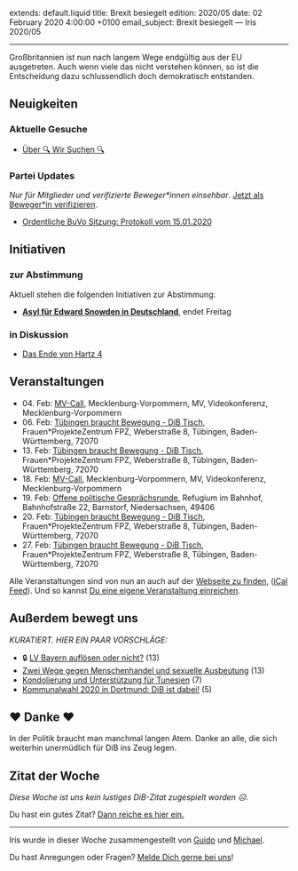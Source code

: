 
extends: default.liquid
title: Brexit besiegelt
edition: 2020/05
date: 02 February 2020 4:00:00 +0100
email_subject: Brexit besiegelt — Iris 2020/05

---
Großbritannien ist nun nach langem Wege endgültig aus der EU ausgetreten. Auch wenn viele das nicht verstehen können, so ist die Entscheidung dazu schlussendlich doch demokratisch entstanden.

## Neuigkeiten


### Aktuelle Gesuche

 - [Über 🔍 Wir Suchen 🔍](https://marktplatz.dib.de/t/ueber-wir-suchen/8837)

### Partei Updates

_Nur für Mitglieder und verifizierte Beweger\*innen einsehbar_. [Jetzt als Beweger\*in verifizieren](https://dib.de/bewegerin-werden/).

 - [Ordentliche BuVo Sitzung: Protokoll vom 15.01.2020](https://marktplatz.dib.de/t/ordentliche-buvo-sitzung-protokoll-vom-15-01-2020/33260)

## Initiativen

### zur Abstimmung
Aktuell stehen die folgenden Initiativen zur Abstimmung:

 - **[Asyl für Edward Snowden in Deutschland](https://abstimmen.dib.de/initiative/291-asyl-fur-edward-snowden-in-deutschland)**, endet Freitag

### in Diskussion
 - [Das Ende von Hartz 4](https://abstimmen.dib.de/initiative/296-das-ende-von-hartz-4)


## Veranstaltungen

 - 04.&nbsp;Feb: [MV-Call](https://dib.de/veranstaltungen/mv-call/), Mecklenburg-Vorpommern, MV, Videokonferenz, Mecklenburg-Vorpommern
 - 06.&nbsp;Feb: [Tübingen braucht Bewegung - DiB Tisch](https://dib.de/veranstaltungen/tuebingen-braucht-bewegung-dib-tisch-2-2020-02-06/), Frauen*ProjekteZentrum FPZ, Weberstraße 8, Tübingen, Baden-Württemberg, 72070
 - 13.&nbsp;Feb: [Tübingen braucht Bewegung - DiB Tisch](https://dib.de/veranstaltungen/tuebingen-braucht-bewegung-dib-tisch-2-2020-02-13/), Frauen*ProjekteZentrum FPZ, Weberstraße 8, Tübingen, Baden-Württemberg, 72070
 - 18.&nbsp;Feb: [MV-Call](https://dib.de/veranstaltungen/mv-call/), Mecklenburg-Vorpommern, MV, Videokonferenz, Mecklenburg-Vorpommern
 - 19.&nbsp;Feb: [Offene politische Gesprächsrunde](https://dib.de/veranstaltungen/offene-politische-gespraechsrunde-2020-02-19/), Refugium im Bahnhof, Bahnhofstraße 22, Barnstorf, Niedersachsen, 49406
 - 20.&nbsp;Feb: [Tübingen braucht Bewegung - DiB Tisch](https://dib.de/veranstaltungen/tuebingen-braucht-bewegung-dib-tisch-2-2020-02-20/), Frauen*ProjekteZentrum FPZ, Weberstraße 8, Tübingen, Baden-Württemberg, 72070
 - 27.&nbsp;Feb: [Tübingen braucht Bewegung - DiB Tisch](https://dib.de/veranstaltungen/tuebingen-braucht-bewegung-dib-tisch-2-2020-02-27/), Frauen*ProjekteZentrum FPZ, Weberstraße 8, Tübingen, Baden-Württemberg, 72070


Alle Veranstaltungen sind von nun an auch auf der [Webseite zu finden](https://dib.de/veranstaltungen/), ([iCal Feed](https://dib.de/?ical=1)). Und so kannst [Du eine eigene Veranstaltung einreichen](https://marktplatz.dib.de/t/eine-veranstaltung-auf-der-webseite-einreichen/21379).


## Außerdem bewegt uns

_KURATIERT. HIER EIN PAAR VORSCHLÄGE:_
 - 🔒 [LV Bayern auflösen oder nicht?](https://marktplatz.dib.de/t/lv-bayern-aufloesen-oder-nicht/33505) (13)
 - [Zwei Wege gegen Menschenhandel und sexuelle Ausbeutung](https://marktplatz.dib.de/t/zwei-wege-gegen-menschenhandel-und-sexuelle-ausbeutung/33468) (13)
 - [Kondolierung und Unterstützung für Tunesien](https://marktplatz.dib.de/t/kondolierung-und-unterstuetzung-fuer-tunesien/33487) (7)
 - [Kommunalwahl 2020 in Dortmund: DiB ist dabei!](https://marktplatz.dib.de/t/kommunalwahl-2020-in-dortmund-dib-ist-dabei/33482) (5)

## ❤️ Danke ❤️
In der Politik braucht man manchmal langen Atem. Danke an alle, die sich weiterhin unermüdlich für DiB ins Zeug legen.

## Zitat der Woche
_Diese Woche ist uns kein lustiges DiB-Zitat zugespielt worden ☹._

Du hast ein gutes Zitat? [Dann reiche es hier ein.](https://marktplatz.dib.de/t/lustige-dib-zitate/10175)


---

Iris wurde in dieser Woche zusammengestellt von [Guido](https://marktplatz.dib.de/u/Guido/) und [Michael](https://marktplatz.dib.de/u/MichaelVoss/).

Du hast Anregungen oder Fragen? [Melde Dich gerne bei uns](https://marktplatz.dib.de/t/neu-iris-die-woechtliche-zusammenfasssung-zum-sonntagsbrunch/10990)!

